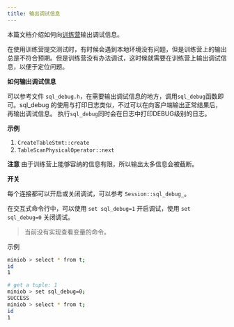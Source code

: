 ```yaml
---
title: 输出调试信息
---
```


本篇文档介绍如何向[训练营](https://open.oceanbase.com/train)输出调试信息。

在使用训练营提交测试时，有时候会遇到本地环境没有问题，但是训练营上的输出总是不符合预期。但是训练营没有办法调试，这时候就需要在训练营上输出调试信息，以便于定位问题。

**如何输出调试信息**

可以参考文件 `sql_debug.h`，在需要输出调试信息的地方，调用`sql_debug`函数即可。sql_debug 的使用与打印日志类似，不过可以在向客户端输出正常结果后，再输出调试信息。
执行`sql_debug`同时会在日志中打印DEBUG级别的日志。

**示例**

1. `CreateTableStmt::create`
2. `TableScanPhysicalOperator::next`

**注意**
由于训练营上能够容纳的信息有限，所以输出太多信息会被截断。

**开关**

每个连接都可以开启或关闭调试，可以参考 `Session::sql_debug_`。

在交互式命令行中，可以使用 `set sql_debug=1` 开启调试，使用 `set sql_debug=0` 关闭调试。

> 当前没有实现查看变量的命令。

示例

```bash
miniob > select * from t;
id
1

# get a tuple: 1
miniob > set sql_debug=0;
SUCCESS
miniob > select * from t;
id
1

```
